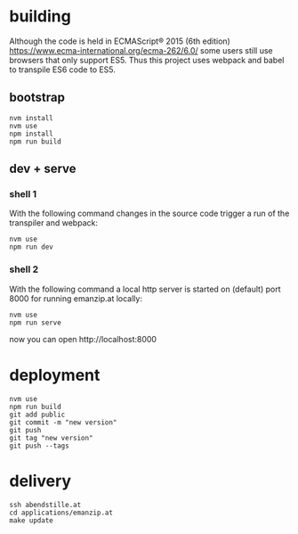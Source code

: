 # building

Although the code is held in ECMAScript® 2015 (6th edition) https://www.ecma-international.org/ecma-262/6.0/ some users still use browsers that only support ES5. Thus this project uses webpack and babel to transpile ES6 code to ES5.

## bootstrap

    nvm install
    nvm use
    npm install
    npm run build

## dev + serve

### shell 1

With the following command changes in the source code trigger a run of the transpiler and webpack:

    nvm use
    npm run dev

### shell 2

With the following command a local http server is started on (default) port 8000 for running emanzip.at locally:

    nvm use
    npm run serve

now you can open http://localhost:8000

# deployment

    nvm use
    npm run build
    git add public
    git commit -m "new version"
    git push
    git tag "new version"
    git push --tags

# delivery

    ssh abendstille.at
    cd applications/emanzip.at
    make update